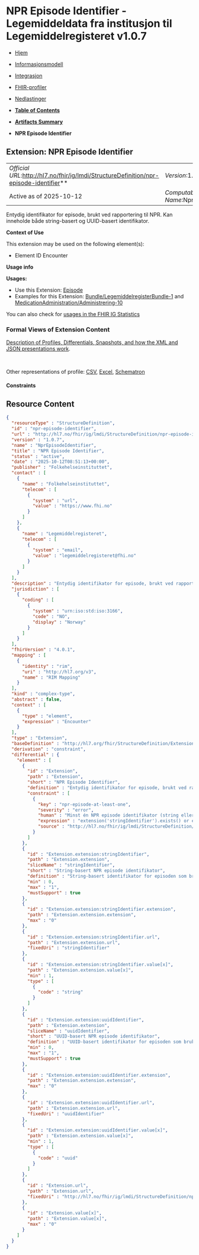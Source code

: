 # NPR Episode Identifier - Legemiddeldata fra institusjon til Legemiddelregisteret v1.0.7

*  [Hjem](index.md) 
*  [Informasjonsmodell](informasjonsmodell.md) 
*  [Integrasjon](integrasjon.md) 
*  [FHIR-profiler](profiler.md) 
*  [Nedlastinger](nedlastinger.md) 

* [**Table of Contents**](toc.md)
* [**Artifacts Summary**](artifacts.md)
* **NPR Episode Identifier**

## Extension: NPR Episode Identifier 

| | |
| :--- | :--- |
| *Official URL*:http://hl7.no/fhir/ig/lmdi/StructureDefinition/npr-episode-identifier** | *Version*:1.0.7** |
| Active as of 2025-10-12 | *Computable Name*:NprEpisodeIdentifier |

Entydig identifikator for episode, brukt ved rapportering til NPR. Kan inneholde både string-basert og UUID-basert identifikator.

**Context of Use**

This extension may be used on the following element(s):

* Element ID Encounter

**Usage info**

**Usages:**

* Use this Extension: [Episode](StructureDefinition-lmdi-encounter.md)
* Examples for this Extension: [Bundle/LegemiddelregisterBundle-1](Bundle-LegemiddelregisterBundle-1.md) and [MedicationAdministration/Administrering-10](MedicationAdministration-Administrering-10.md)

You can also check for [usages in the FHIR IG Statistics](https://packages2.fhir.org/xig/hl7.fhir.no.lmdi|current/StructureDefinition/npr-episode-identifier)

### Formal Views of Extension Content

 [Description of Profiles, Differentials, Snapshots, and how the XML and JSON presentations work](http://build.fhir.org/ig/FHIR/ig-guidance/readingIgs.html#structure-definitions). 

 

Other representations of profile: [CSV](StructureDefinition-npr-episode-identifier.csv), [Excel](StructureDefinition-npr-episode-identifier.xlsx), [Schematron](StructureDefinition-npr-episode-identifier.sch) 

#### Constraints



## Resource Content

```json
{
  "resourceType" : "StructureDefinition",
  "id" : "npr-episode-identifier",
  "url" : "http://hl7.no/fhir/ig/lmdi/StructureDefinition/npr-episode-identifier",
  "version" : "1.0.7",
  "name" : "NprEpisodeIdentifier",
  "title" : "NPR Episode Identifier",
  "status" : "active",
  "date" : "2025-10-12T08:51:13+00:00",
  "publisher" : "Folkehelseinstituttet",
  "contact" : [
    {
      "name" : "Folkehelseinstituttet",
      "telecom" : [
        {
          "system" : "url",
          "value" : "https://www.fhi.no"
        }
      ]
    },
    {
      "name" : "Legemiddelregisteret",
      "telecom" : [
        {
          "system" : "email",
          "value" : "legemiddelregisteret@fhi.no"
        }
      ]
    }
  ],
  "description" : "Entydig identifikator for episode, brukt ved rapportering til NPR. Kan inneholde både string-basert og UUID-basert identifikator.",
  "jurisdiction" : [
    {
      "coding" : [
        {
          "system" : "urn:iso:std:iso:3166",
          "code" : "NO",
          "display" : "Norway"
        }
      ]
    }
  ],
  "fhirVersion" : "4.0.1",
  "mapping" : [
    {
      "identity" : "rim",
      "uri" : "http://hl7.org/v3",
      "name" : "RIM Mapping"
    }
  ],
  "kind" : "complex-type",
  "abstract" : false,
  "context" : [
    {
      "type" : "element",
      "expression" : "Encounter"
    }
  ],
  "type" : "Extension",
  "baseDefinition" : "http://hl7.org/fhir/StructureDefinition/Extension",
  "derivation" : "constraint",
  "differential" : {
    "element" : [
      {
        "id" : "Extension",
        "path" : "Extension",
        "short" : "NPR Episode Identifier",
        "definition" : "Entydig identifikator for episode, brukt ved rapportering til NPR. Kan inneholde både string-basert og UUID-basert identifikator.",
        "constraint" : [
          {
            "key" : "npr-episode-at-least-one",
            "severity" : "error",
            "human" : "Minst én NPR episode identifikator (string eller UUID) må oppgis",
            "expression" : "extension('stringIdentifier').exists() or extension('uuidIdentifier').exists()",
            "source" : "http://hl7.no/fhir/ig/lmdi/StructureDefinition/npr-episode-identifier"
          }
        ]
      },
      {
        "id" : "Extension.extension:stringIdentifier",
        "path" : "Extension.extension",
        "sliceName" : "stringIdentifier",
        "short" : "String-basert NPR episode identifikator",
        "definition" : "String-basert identifikator for episoden som brukes ved rapportering til NPR.",
        "min" : 0,
        "max" : "1",
        "mustSupport" : true
      },
      {
        "id" : "Extension.extension:stringIdentifier.extension",
        "path" : "Extension.extension.extension",
        "max" : "0"
      },
      {
        "id" : "Extension.extension:stringIdentifier.url",
        "path" : "Extension.extension.url",
        "fixedUri" : "stringIdentifier"
      },
      {
        "id" : "Extension.extension:stringIdentifier.value[x]",
        "path" : "Extension.extension.value[x]",
        "min" : 1,
        "type" : [
          {
            "code" : "string"
          }
        ]
      },
      {
        "id" : "Extension.extension:uuidIdentifier",
        "path" : "Extension.extension",
        "sliceName" : "uuidIdentifier",
        "short" : "UUID-basert NPR episode identifikator",
        "definition" : "UUID-basert identifikator for episoden som brukes ved rapportering til NPR.",
        "min" : 0,
        "max" : "1",
        "mustSupport" : true
      },
      {
        "id" : "Extension.extension:uuidIdentifier.extension",
        "path" : "Extension.extension.extension",
        "max" : "0"
      },
      {
        "id" : "Extension.extension:uuidIdentifier.url",
        "path" : "Extension.extension.url",
        "fixedUri" : "uuidIdentifier"
      },
      {
        "id" : "Extension.extension:uuidIdentifier.value[x]",
        "path" : "Extension.extension.value[x]",
        "min" : 1,
        "type" : [
          {
            "code" : "uuid"
          }
        ]
      },
      {
        "id" : "Extension.url",
        "path" : "Extension.url",
        "fixedUri" : "http://hl7.no/fhir/ig/lmdi/StructureDefinition/npr-episode-identifier"
      },
      {
        "id" : "Extension.value[x]",
        "path" : "Extension.value[x]",
        "max" : "0"
      }
    ]
  }
}

```
